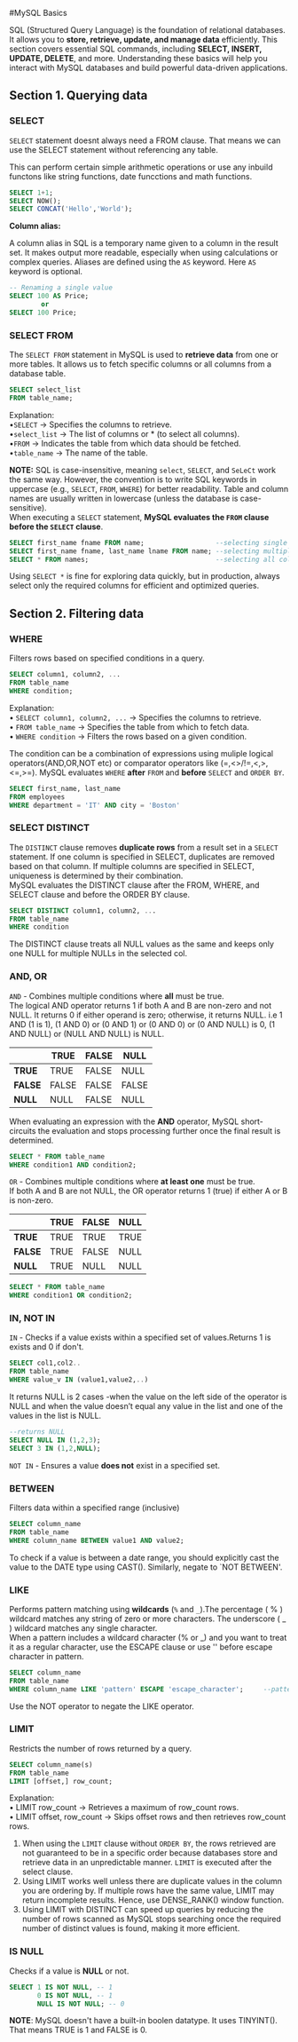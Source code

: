 #MySQL Basics

SQL (Structured Query Language) is the foundation of relational databases. It allows you to **store, retrieve, update, and manage data** efficiently. This section covers essential SQL commands, including **SELECT, INSERT, UPDATE, DELETE**, and more. Understanding these basics will help you interact with MySQL databases and build powerful data-driven applications.  

## Section 1. Querying data
### SELECT
`SELECT` statement doesnt always need a FROM clause. That means we can use the SELECT statement without referencing any table.

This can perform certain simple arithmetic operations or use any inbuild functons like string functions, date funcctions and math functions.

```sql
SELECT 1+1;
SELECT NOW();
SELECT CONCAT('Hello','World');
```

**Column alias:** 

A column alias in SQL is a temporary name given to a column in the result set. It makes output more readable, especially when using calculations or complex queries. Aliases are defined using the `AS` keyword. Here `AS` keyword is optional.

```sql
-- Renaming a single value
SELECT 100 AS Price;
        or
SELECT 100 Price;
```

### SELECT FROM
The `SELECT FROM` statement in MySQL is used to **retrieve data** from one or more tables. It allows us to fetch specific columns or all columns from a database table.
```SQL
SELECT select_list
FROM table_name;
```
Explanation:  
    •`SELECT` → Specifies the columns to retrieve.  
    •`select_list` → The list of columns or * (to select all columns).  
    •`FROM` → Indicates the table from which data should be fetched.  
    •`table_name` → The name of the table.  

**NOTE:** SQL is case-insensitive, meaning `select`, `SELECT`, and `SeLeCt` work the same way.
However, the convention is to write SQL keywords in uppercase (e.g., `SELECT`, `FROM`, `WHERE`) for better readability.
Table and column names are usually written in lowercase (unless the database is case-sensitive).  
When executing a `SELECT` statement, **MySQL evaluates the `FROM` clause before the `SELECT` clause**.   

```SQL
SELECT first_name fname FROM name;                  --selecting single col from a table
SELECT first_name fname, last_name lname FROM name; --selecting multiple col from a table
SELECT * FROM names;                                --selecting all col from a table
```  
Using `SELECT *` is fine for exploring data quickly, but in production, always select only the required columns for efficient and optimized queries.

<!-- --------------------------------------------------------------------------------------------------------------------------------- -->
## Section 2. Filtering data
### WHERE
Filters rows based on specified conditions in a query.  
```sql
SELECT column1, column2, ...
FROM table_name
WHERE condition;
```
 Explanation:  
• `SELECT column1, column2, ...` → Specifies the columns to retrieve.  
• `FROM table_name` → Specifies the table from which to fetch data.  
• `WHERE condition` → Filters the rows based on a given condition. 

The condition can be a combination of expressions using muliple logical operators(AND,OR,NOT etc) or comparator operators like (=,<>/!=,<,>,<=,>=). 
 MySQL evaluates `WHERE` **after** `FROM` and **before** `SELECT` and `ORDER BY`.
```sql
SELECT first_name, last_name  
FROM employees  
WHERE department = 'IT' AND city = 'Boston'
```
### SELECT DISTINCT
The `DISTINCT` clause removes **duplicate rows** from a result set in a `SELECT` statement. If one column is specified in SELECT, duplicates are removed based on that column.
If multiple columns are specified in SELECT, uniqueness is determined by their combination.  
MySQL evaluates the DISTINCT clause after the FROM, WHERE, and SELECT clause and before the ORDER BY clause.
```sql
SELECT DISTINCT column1, column2, ...
FROM table_name
WHERE condition
```

The DISTINCT clause treats all NULL values as the same and keeps only one NULL for multiple NULLs in the selected col.
### AND, OR
`AND` - Combines multiple conditions where **all** must be true.  
The logical AND operator returns 1 if both A and B are non-zero and not NULL. It returns 0 if either operand is zero; otherwise, it returns NULL. i.e 1 AND (1 is 1), (1 AND 0) or (0 AND 1) or (0 AND 0) or (0 AND NULL) is 0, (1 AND NULL) or (NULL AND NULL) is NULL.  

|        | TRUE  | FALSE | NULL  |
|--------|-------|-------|-------|
| **TRUE**  | TRUE  | FALSE | NULL  |
| **FALSE** | FALSE | FALSE | FALSE |
| **NULL**  | NULL  | FALSE | NULL  |

When evaluating an expression with the **AND** operator, MySQL short-circuits the evaluation and stops processing further once the final result is determined.
```SQL
SELECT * FROM table_name  
WHERE condition1 AND condition2;
```
`OR` - Combines multiple conditions where **at least one** must be true.  
If both A and B are not NULL, the OR operator returns 1 (true) if either A or B is non-zero.

|        | TRUE  | FALSE | NULL  |
|--------|-------|-------|-------|
| **TRUE**  | TRUE  | TRUE | TRUE  |
| **FALSE** | TRUE | FALSE | NULL |
| **NULL**  | TRUE  | NULL | NULL  |

```SQL
SELECT * FROM table_name  
WHERE condition1 OR condition2;
```
### IN,  NOT IN
`IN` - Checks if a value exists within a specified set of values.Returns 1 is exists and 0 if don't.
```SQL
SELECT col1,col2..
FROM table_name
WHERE value_v IN (value1,value2,..)
```
It returns NULL is 2 cases -when the value on the left side of the operator is NULL and when the value doesn’t equal any value in the list and one of the values in the list is NULL.
```SQL
--returns NULL
SELECT NULL IN (1,2,3);
SELECT 3 IN (1,2,NULL);
```
`NOT IN` - Ensures a value **does not** exist in a specified set.

### BETWEEN
Filters data within a specified range (inclusive)
```SQL
SELECT column_name  
FROM table_name  
WHERE column_name BETWEEN value1 AND value2;
```
To check if a value is between a date range, you should explicitly cast the value to the DATE type using CAST().
Similarly, negate to `NOT BETWEEN'.
### LIKE
Performs pattern matching using **wildcards** (`%` and `_`).The percentage ( % ) wildcard matches any string of zero or more characters.
The underscore ( _ ) wildcard matches any single character.  
When a pattern includes a wildcard character (% or _) and you want to treat it as a regular character, use the ESCAPE clause or use '\' before escape character in pattern.
```SQL
SELECT column_name  
FROM table_name  
WHERE column_name LIKE 'pattern' ESCAPE 'escape_character';     --pattern can be '%s%'
```
Use the NOT operator to negate the LIKE operator.
### LIMIT
Restricts the number of rows returned by a query. 
```SQL
SELECT column_name(s)  
FROM table_name  
LIMIT [offset,] row_count;
```
Explanation:  
• LIMIT row_count → Retrieves a maximum of row_count rows.  
• LIMIT offset, row_count → Skips offset rows and then retrieves row_count rows.  

1) When using the `LIMIT` clause without `ORDER BY`, the rows retrieved are not guaranteed to be in a specific order because databases store and retrieve data in an unpredictable manner. `LIMIT` is executed after the select clause.  
2) Using LIMIT works well unless there are duplicate values in the column you are ordering by. If multiple rows have the same value, LIMIT may return incomplete results. Hence, use DENSE_RANK() window function.  
3) Using LIMIT with DISTINCT can speed up queries by reducing the number of rows scanned as MySQL stops searching once the required number of distinct values is found, making it more efficient.
### IS NULL
Checks if a value is **NULL** or not.

```SQL
SELECT 1 IS NOT NULL, -- 1
       0 IS NOT NULL, -- 1
       NULL IS NOT NULL; -- 0
```
**NOTE**: MySQL doesn't have a built-in boolen datatype. It uses TINYINT(). That means TRUE is 1 and FALSE is 0.